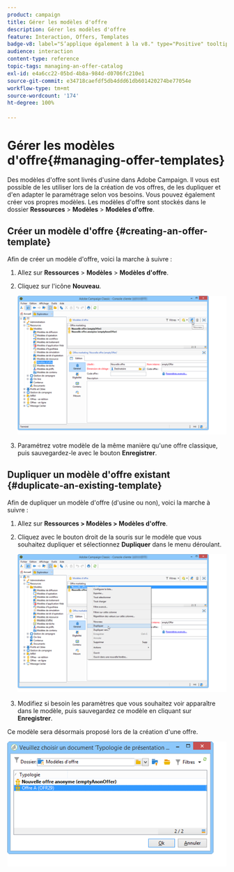 ```yaml
---
product: campaign
title: Gérer les modèles d'offre
description: Gérer les modèles d'offre
feature: Interaction, Offers, Templates
badge-v8: label="S’applique également à la v8." type="Positive" tooltip="S’applique également à Campaign v8."
audience: interaction
content-type: reference
topic-tags: managing-an-offer-catalog
exl-id: e4a6cc22-05bd-4b8a-984d-d0706fc210e1
source-git-commit: e34718caefdf5db4ddd61db601420274be77054e
workflow-type: tm+mt
source-wordcount: '174'
ht-degree: 100%

---
```


# Gérer les modèles d&#39;offre{#managing-offer-templates}



Des modèles d&#39;offre sont livrés d&#39;usine dans Adobe Campaign. Il vous est possible de les utiliser lors de la création de vos offres, de les dupliquer et d&#39;en adapter le paramétrage selon vos besoins. Vous pouvez également créer vos propres modèles. Les modèles d&#39;offre sont stockés dans le dossier **Ressources** > **Modèles** > **Modèles d&#39;offre**.

## Créer un modèle d&#39;offre {#creating-an-offer-template}

Afin de créer un modèle d&#39;offre, voici la marche à suivre :

1. Allez sur **Ressources** > **Modèles** > **Modèles d&#39;offre**.
1. Cliquez sur l&#39;icône **Nouveau**.

   ![](assets/offer_model_001.png)

1. Paramétrez votre modèle de la même manière qu&#39;une offre classique, puis sauvegardez-le avec le bouton **Enregistrer**.

## Dupliquer un modèle d&#39;offre existant {#duplicate-an-existing-template}

Afin de dupliquer un modèle d&#39;offre (d&#39;usine ou non), voici la marche à suivre :

1. Allez sur **Ressources > Modèles > Modèles d&#39;offre**.
1. Cliquez avec le bouton droit de la souris sur le modèle que vous souhaitez dupliquer et sélectionnez **Dupliquer** dans le menu déroulant.

   ![](assets/offer_model_002.png)

1. Modifiez si besoin les paramètres que vous souhaitez voir apparaître dans le modèle, puis sauvegardez ce modèle en cliquant sur **Enregistrer**.

Ce modèle sera désormais proposé lors de la création d&#39;une offre.

![](assets/offer_modelcreated_001.png)
